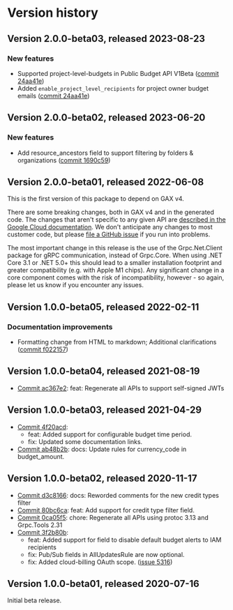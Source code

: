 # Version history

## Version 2.0.0-beta03, released 2023-08-23

### New features

- Supported project-level-budgets in Public Budget API V1Beta ([commit 24aa41e](https://github.com/googleapis/google-cloud-dotnet/commit/24aa41e808006adacba923c2b827dcaf6c4d35b6))
- Added `enable_project_level_recipients` for project owner budget emails ([commit 24aa41e](https://github.com/googleapis/google-cloud-dotnet/commit/24aa41e808006adacba923c2b827dcaf6c4d35b6))

## Version 2.0.0-beta02, released 2023-06-20

### New features

- Add resource_ancestors field to support filtering by folders & organizations ([commit 1690c59](https://github.com/googleapis/google-cloud-dotnet/commit/1690c591d780e0d63e818be8a2f6beb51463a633))

## Version 2.0.0-beta01, released 2022-06-08

This is the first version of this package to depend on GAX v4.

There are some breaking changes, both in GAX v4 and in the generated
code. The changes that aren't specific to any given API are [described in the Google Cloud
documentation](https://cloud.google.com/dotnet/docs/reference/help/breaking-gax4).
We don't anticipate any changes to most customer code, but please [file a
GitHub issue](https://github.com/googleapis/google-cloud-dotnet/issues/new/choose)
if you run into problems.

The most important change in this release is the use of the Grpc.Net.Client package
for gRPC communication, instead of Grpc.Core. When using .NET Core 3.1 or .NET 5.0+
this should lead to a smaller installation footprint and greater compatibility (e.g.
with Apple M1 chips). Any significant change in a core component comes with the risk
of incompatibility, however - so again, please let us know if you encounter any
issues.
## Version 1.0.0-beta05, released 2022-02-11

### Documentation improvements

- Formatting change from HTML to markdown; Additional clarifications ([commit f022157](https://github.com/googleapis/google-cloud-dotnet/commit/f022157db890a54b9c1c1d1d3fba38ef930b4d8d))

## Version 1.0.0-beta04, released 2021-08-19

- [Commit ac367e2](https://github.com/googleapis/google-cloud-dotnet/commit/ac367e2): feat: Regenerate all APIs to support self-signed JWTs

## Version 1.0.0-beta03, released 2021-04-29

- [Commit 4f20acd](https://github.com/googleapis/google-cloud-dotnet/commit/4f20acd):
  - feat: Added support for configurable budget time period.
  - fix: Updated some documentation links.
- [Commit ab48b2b](https://github.com/googleapis/google-cloud-dotnet/commit/ab48b2b): docs: Update rules for currency_code in budget_amount.

## Version 1.0.0-beta02, released 2020-11-17

- [Commit d3c8166](https://github.com/googleapis/google-cloud-dotnet/commit/d3c8166): docs: Reworded comments for the new credit types filter
- [Commit 80bc6ca](https://github.com/googleapis/google-cloud-dotnet/commit/80bc6ca): feat: Add support for credit type filter field.
- [Commit 0ca05f5](https://github.com/googleapis/google-cloud-dotnet/commit/0ca05f5): chore: Regenerate all APIs using protoc 3.13 and Grpc.Tools 2.31
- [Commit 3f2b80b](https://github.com/googleapis/google-cloud-dotnet/commit/3f2b80b):
  - feat: Added support for field to disable default budget alerts to IAM recipients
  - fix: Pub/Sub fields in AllUpdatesRule are now optional.
  - fix: Added cloud-billing OAuth scope. ([issue 5316](https://github.com/googleapis/google-cloud-dotnet/issues/5316))

## Version 1.0.0-beta01, released 2020-07-16

Initial beta release.


